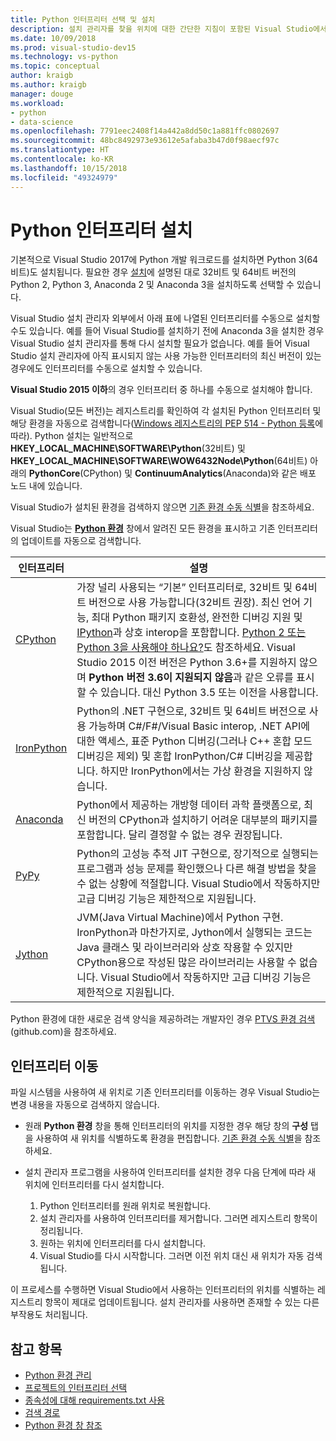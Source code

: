 ```yaml
---
title: Python 인터프리터 선택 및 설치
description: 설치 관리자를 찾을 위치에 대한 간단한 지침이 포함된 Visual Studio에서 지원되는 Python 인터프리터의 전체 목록입니다.
ms.date: 10/09/2018
ms.prod: visual-studio-dev15
ms.technology: vs-python
ms.topic: conceptual
author: kraigb
ms.author: kraigb
manager: douge
ms.workload:
- python
- data-science
ms.openlocfilehash: 7791eec2408f14a442a8dd50c1a881ffc0802697
ms.sourcegitcommit: 48bc8492973e93612e5afaba3b47d0f98aecf97c
ms.translationtype: HT
ms.contentlocale: ko-KR
ms.lasthandoff: 10/15/2018
ms.locfileid: "49324979"
---
```

# <a name="install-python-interpreters"></a>Python 인터프리터 설치

기본적으로 Visual Studio 2017에 Python 개발 워크로드를 설치하면 Python 3(64비트)도 설치됩니다. 필요한 경우 [설치](installing-python-support-in-visual-studio.md)에 설명된 대로 32비트 및 64비트 버전의 Python 2, Python 3, Anaconda 2 및 Anaconda 3을 설치하도록 선택할 수 있습니다.

Visual Studio 설치 관리자 외부에서 아래 표에 나열된 인터프리터를 수동으로 설치할 수도 있습니다. 예를 들어 Visual Studio를 설치하기 전에 Anaconda 3을 설치한 경우 Visual Studio 설치 관리자를 통해 다시 설치할 필요가 없습니다. 예를 들어 Visual Studio 설치 관리자에 아직 표시되지 않는 사용 가능한 인터프리터의 최신 버전이 있는 경우에도 인터프리터를 수동으로 설치할 수 있습니다.

**Visual Studio 2015 이하**의 경우 인터프리터 중 하나를 수동으로 설치해야 합니다.

Visual Studio(모든 버전)는 레지스트리를 확인하여 각 설치된 Python 인터프리터 및 해당 환경을 자동으로 검색합니다([Windows 레지스트리의 PEP 514 - Python 등록](https://www.python.org/dev/peps/pep-0514/)에 따라). Python 설치는 일반적으로 **HKEY_LOCAL_MACHINE\SOFTWARE\Python**(32비트) 및 **HKEY_LOCAL_MACHINE\SOFTWARE\WOW6432Node\Python**(64비트) 아래의 **PythonCore**(CPython) 및 **ContinuumAnalytics**(Anaconda)와 같은 배포 노드 내에 있습니다.

Visual Studio가 설치된 환경을 검색하지 않으면 [기존 환경 수동 식별](managing-python-environments-in-visual-studio.md#manually-identify-an-existing-environment)을 참조하세요.

Visual Studio는 [**Python 환경**](managing-python-environments-in-visual-studio.md) 창에서 알려진 모든 환경을 표시하고 기존 인터프리터의 업데이트를 자동으로 검색합니다.

| 인터프리터 | 설명 |
| --- | --- |
| [CPython](https://www.python.org/) | 가장 널리 사용되는 “기본” 인터프리터로, 32비트 및 64비트 버전으로 사용 가능합니다(32비트 권장). 최신 언어 기능, 최대 Python 패키지 호환성, 완전한 디버깅 지원 및 [IPython](http://ipython.org/)과 상호 interop을 포함합니다. [Python 2 또는 Python 3을 사용해야 하나요?](https://wiki,python.org/moin/Python2orPython3)도 참조하세요. Visual Studio 2015 이전 버전은 Python 3.6+를 지원하지 않으며 **Python 버전 3.6이 지원되지 않음**과 같은 오류를 표시할 수 있습니다. 대신 Python 3.5 또는 이전을 사용합니다. |
| [IronPython](https://github.com/IronLanguages/ironpython2) | Python의 .NET 구현으로, 32비트 및 64비트 버전으로 사용 가능하며 C#/F#/Visual Basic interop, .NET API에 대한 액세스, 표준 Python 디버깅(그러나 C++ 혼합 모드 디버깅은 제외) 및 혼합 IronPython/C# 디버깅을 제공합니다. 하지만 IronPython에서는 가상 환경을 지원하지 않습니다. |
| [Anaconda](https://www.continuum.io) | Python에서 제공하는 개방형 데이터 과학 플랫폼으로, 최신 버전의 CPython과 설치하기 어려운 대부분의 패키지를 포함합니다. 달리 결정할 수 없는 경우 권장됩니다. |
| [PyPy](https://www.pypy.org/) | Python의 고성능 추적 JIT 구현으로, 장기적으로 실행되는 프로그램과 성능 문제를 확인했으나 다른 해결 방법을 찾을 수 없는 상황에 적절합니다. Visual Studio에서 작동하지만 고급 디버깅 기능은 제한적으로 지원됩니다. |
| [Jython](http://www.jython.org/) | JVM(Java Virtual Machine)에서 Python 구현. IronPython과 마찬가지로, Jython에서 실행되는 코드는 Java 클래스 및 라이브러리와 상호 작용할 수 있지만 CPython용으로 작성된 많은 라이브러리는 사용할 수 없습니다. Visual Studio에서 작동하지만 고급 디버깅 기능은 제한적으로 지원됩니다. |

Python 환경에 대한 새로운 검색 양식을 제공하려는 개발자인 경우 [PTVS 환경 검색](https://github.com/Microsoft/PTVS/wiki/Extensibility-Environments)(github.com)을 참조하세요.

## <a name="move-an-interpreter"></a>인터프리터 이동

파일 시스템을 사용하여 새 위치로 기존 인터프리터를 이동하는 경우 Visual Studio는 변경 내용을 자동으로 검색하지 않습니다.

- 원래 **Python 환경** 창을 통해 인터프리터의 위치를 지정한 경우 해당 창의 **구성** 탭을 사용하여 새 위치를 식별하도록 환경을 편집합니다. [기존 환경 수동 식별](managing-python-environments-in-visual-studio.md#manually-identify-an-existing-environment)을 참조하세요.

- 설치 관리자 프로그램을 사용하여 인터프리터를 설치한 경우 다음 단계에 따라 새 위치에 인터프리터를 다시 설치합니다.

  1. Python 인터프리터를 원래 위치로 복원합니다.
  2. 설치 관리자를 사용하여 인터프리터를 제거합니다. 그러면 레지스트리 항목이 정리됩니다.
  3. 원하는 위치에 인터프리터를 다시 설치합니다.
  4. Visual Studio를 다시 시작합니다. 그러면 이전 위치 대신 새 위치가 자동 검색됩니다.

이 프로세스를 수행하면 Visual Studio에서 사용하는 인터프리터의 위치를 식별하는 레지스트리 항목이 제대로 업데이트됩니다. 설치 관리자를 사용하면 존재할 수 있는 다른 부작용도 처리됩니다.

## <a name="see-also"></a>참고 항목

- [Python 환경 관리](managing-python-environments-in-visual-studio.md)
- [프로젝트의 인터프리터 선택](selecting-a-python-environment-for-a-project.md)
- [종속성에 대해 requirements.txt 사용](managing-required-packages-with-requirements-txt.md)
- [검색 경로](search-paths.md)
- [Python 환경 창 참조](python-environments-window-tab-reference.md)
